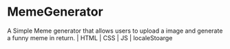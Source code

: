 # MemeGenerator
A Simple Meme generator that allows users to upload a image and generate a funny meme in return. | HTML | CSS | JS | localeStoarge
